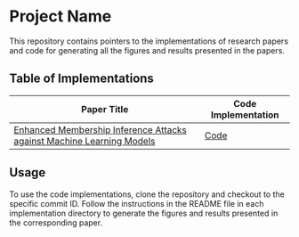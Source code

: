 # Project Name

This repository contains pointers to the implementations of research papers and code for generating all the figures and results presented in the papers.

## Table of Implementations

| Paper Title | Code Implementation |
| --- | --- |
| [Enhanced Membership Inference Attacks against Machine Learning Models](https://dl.acm.org/doi/abs/10.1145/3548606.3560675) | [Code](https://github.com/privacytrustlab/ml_privacy_meter/tree/295e7e37e889e12df4083b812f71ed2e2ddd8b4a/research/2022_enhanced_mia) |

## Usage

To use the code implementations, clone the repository and checkout to the specific commit ID. Follow the instructions in the README file in each implementation directory to generate the figures and results presented in the corresponding paper.

